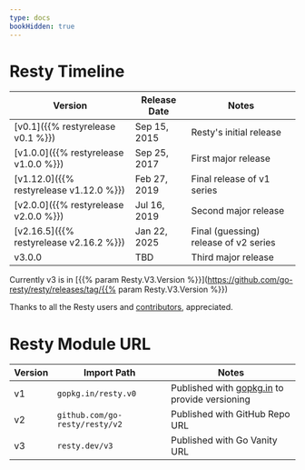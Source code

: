```yaml
---
type: docs
bookHidden: true
---
```


# Resty Timeline

| Version  | Release Date       | Notes      |
|----------|--------------------|------------|
| [v0.1]({{% restyrelease v0.1 %}}) | Sep 15, 2015 | Resty's initial release |
| [v1.0.0]({{% restyrelease v1.0.0 %}}) | Sep 25, 2017 | First major release |
| [v1.12.0]({{% restyrelease v1.12.0 %}}) | Feb 27, 2019 | Final release of v1 series |
| [v2.0.0]({{% restyrelease v2.0.0 %}}) | Jul 16, 2019 | Second major release |
| [v2.16.5]({{% restyrelease v2.16.2 %}}) | Jan 22, 2025 | Final (guessing) release of v2 series |
| v3.0.0 | TBD | Third major release |

Currently v3 is in [{{% param Resty.V3.Version %}}](https://github.com/go-resty/resty/releases/tag/{{% param Resty.V3.Version %}})

Thanks to all the Resty users and [contributors](https://github.com/go-resty/resty/graphs/contributors), appreciated.


# Resty Module URL

| Version  | Import Path      | Notes      |
|----------|------------------|------------|
| v1 | `gopkg.in/resty.v0` | Published with [gopkg.in](https://gopkg.in) to provide versioning |
| v2 | `github.com/go-resty/resty/v2` | Published with GitHub Repo URL |
| v3 | `resty.dev/v3` | Published with Go Vanity URL |
